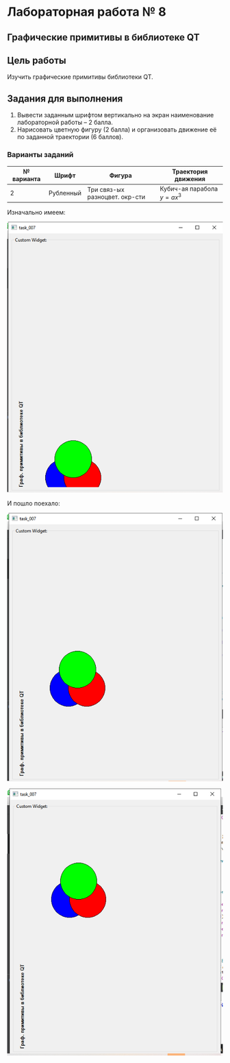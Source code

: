 # Лабораторная работа № 8 #

## Графические примитивы в библиотеке QT ##

## Цель работы ##

Изучить графические примитивы библиотеки QT.

## Задания для выполнения ##

1. Вывести заданным шрифтом вертикально на экран наименование лабораторной
работы – 2 балла.
2. Нарисовать цветную фигуру (2 балла) и организовать движение её по заданной
траектории (6 баллов).

### Варианты заданий ###

| № варианта | Шрифт             | Фигура | Траектория движения |
|------------|-------------------|--------------------------------------------------------|----------------------------------------------------------------------------|
| 2 | Рубленный | Три связ-ых разноцвет. окр-сти |Кубич-ая парабола $y = ax^3$ |

Изначально имеем:

![image](images/1.png)

И пошло поехало:

![image](images/3.png)

![image](images/4.png)
